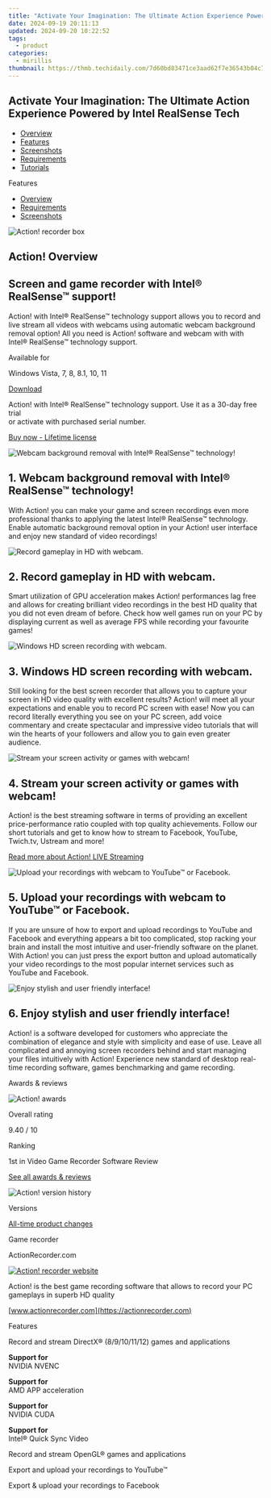 ```yaml
---
title: "Activate Your Imagination: The Ultimate Action Experience Powered by Intel RealSense Tech"
date: 2024-09-19 20:11:13
updated: 2024-09-20 10:22:52
tags:
  - product
categories:
  - mirillis
thumbnail: https://thmb.techidaily.com/7d60bd83471ce3aad62f7e36543b04c731bcd80b3b2e4d4cbbcd899202078565.jpg
---
```


## Activate Your Imagination: The Ultimate Action Experience Powered by Intel RealSense Tech

* [Overview](https://tools.techidaily.com/mirillis/products/)
* [Features](https://tools.techidaily.com/mirillis/products/)
* [Screenshots](https://tools.techidaily.com/mirillis/products/)
* [Requirements](https://tools.techidaily.com/mirillis/products/)
* [Tutorials](https://tools.techidaily.com/mirillis/products/)

Features

* [Overview](https://tools.techidaily.com/mirillis/products/)
* [Requirements](https://tools.techidaily.com/mirillis/products/)
* [Screenshots](https://tools.techidaily.com/mirillis/products/)

![Action! recorder box](https://mirillis.com/res/old/media/images/action_box.png) 

## Action! Overview

## Screen and game recorder with Intel® RealSense™ support!

Action! with Intel® RealSense™ technology support allows you to record and live stream all videos with webcams using automatic webcam background removal option! All you need is Action! software and webcam with with Intel® RealSense™ technology support. 

Available for

Windows Vista, 7, 8, 8.1, 10, 11

[Download](https://tools.techidaily.com/mirillis/products/) 

Action! with Intel® RealSense™ technology support. Use it as a 30-day free trial  
 or activate with purchased serial number.

[Buy now - Lifetime license](https://tools.techidaily.com/mirillis/products/) 

![Webcam background removal with Intel® RealSense™ technology!](https://mirillis.com/res/old/media/images/product/action/10-realsense.jpg) 

## 1. Webcam background removal with Intel® RealSense™ technology!

With Action! you can make your game and screen recordings even more professional thanks to applying the latest Intel® RealSense™ technology. Enable automatic background removal option in your Action! user interface and enjoy new standard of video recordings!

![Record gameplay in HD with webcam.](https://mirillis.com/res/old/media/images/product/action/1-record_gameplay.jpg) 

## 2. Record gameplay in HD with webcam.

Smart utilization of GPU acceleration makes Action! performances lag free and allows for creating brilliant video recordings in the best HD quality that you did not even dream of before. Check how well games run on your PC by displaying current as well as average FPS while recording your favourite games!

![Windows HD screen recording with webcam.](https://mirillis.com/res/old/media/images/product/action/2-record_display.jpg) 

## 3. Windows HD screen recording with webcam.

Still looking for the best screen recorder that allows you to capture your screen in HD video quality with excellent results? Action! will meet all your expectations and enable you to record PC screen with ease! Now you can record literally everything you see on your PC screen, add voice commentary and create spectacular and impressive video tutorials that will win the hearts of your followers and allow you to gain even greater audience.

![Stream your screen activity or games with webcam!](https://mirillis.com/res/old/media/images/product/action/4-stream_gameplay.jpg) 

## 4. Stream your screen activity or games with webcam!

Action! is the best streaming software in terms of providing an excellent price-performance ratio coupled with top quality achievements. Follow our short tutorials and get to know how to stream to Facebook, YouTube, Twich.tv, Ustream and more!

[Read more about Action! LIVE Streaming](https://tools.techidaily.com/mirillis/products/)

![Upload your recordings with webcam to YouTube™ or Facebook.](https://mirillis.com/res/old/media/images/product/action/7-upload_to_facebok.jpg) 

## 5. Upload your recordings with webcam to YouTube™ or Facebook.

If you are unsure of how to export and upload recordings to YouTube and Facebook and everything appears a bit too complicated, stop racking your brain and install the most intuitive and user-friendly software on the planet. With Action! you can just press the export button and upload automatically your video recordings to the most popular internet services such as YouTube and Facebook.

![Enjoy stylish and user friendly interface!](https://mirillis.com/res/old/media/images/product/action/16-ui_for_users.jpg) 

## 6. Enjoy stylish and user friendly interface!

Action! is a software developed for customers who appreciate the combination of elegance and style with simplicity and ease of use. Leave all complicated and annoying screen recorders behind and start managing your files intuitively with Action! Experience new standard of desktop real-time recording software, games benchmarking and game recording.

Awards & reviews

![Action! awards](https://mirillis.com/res/old/media/images/top_ten.png) 

Overall rating

9.40 / 10

Ranking

1st in Video Game Recorder Software Review

[See all awards & reviews](https://tools.techidaily.com/mirillis/products/) 

![Action! version history](https://mirillis.com/res/old/media/images/action_box_mini.png) 

Versions

[All-time product changes](https://tools.techidaily.com/mirillis/products/) 

Game recorder

ActionRecorder.com

[![Action! recorder website](https://mirillis.com/res/old/media/images/side_action_mini_baner.png)](https://actionrecorder.com) 

Action! is the best game recording software that allows to record your PC gameplays in superb HD quality

[www.actionrecorder.com](https://actionrecorder.com) 

Features

Record and stream DirectX® (8/9/10/11/12) games and applications

**Support for**  
 NVIDIA NVENC

**Support for**  
 AMD APP acceleration

**Support for**  
 NVIDIA CUDA

**Support for**  
 Intel® Quick Sync Video

Record and stream OpenGL® games and applications

  
Export and upload your recordings to YouTube™

  
Export & upload your recordings to Facebook

<ins class="adsbygoogle"
     style="display:block"
     data-ad-format="autorelaxed"
     data-ad-client="ca-pub-7571918770474297"
     data-ad-slot="1223367746"></ins>



<ins class="adsbygoogle"
     style="display:block"
     data-ad-client="ca-pub-7571918770474297"
     data-ad-slot="8358498916"
     data-ad-format="auto"
     data-full-width-responsive="true"></ins>
